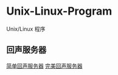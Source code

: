 # Unix-Linux-Program

Unix/Linux 程序

## 回声服务器

[简单回声服务器](./echo_server/echo_simple/README.md)
[完美回声服务器](./echo_server/echo_perfect/README.md)
